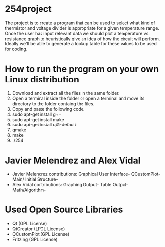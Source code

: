 # 254project
The project is to create a program that can be used to select what kind of
thermistor and voltage divider is appropriate for a given temperature range.
Once the user has input relevant data we should plot a temperature vs.
resistance graph to heuristically give an idea of how the circuit will perform.
Ideally we'll be able to generate a lookup table for these values to be used
for coding.

# How to run the program on your own Linux distribution
1. Download and extract all the files in the same folder.
2. Open a terminal inside the folder or open a terminal and move its directory to the folder containg the files. 
3. Copy and paste the following code.
4. sudo apt-get install g++
5. sudo apt-get install make
6. sudo apt-get install qt5-default
7. qmake
8. make
9. ./254

# Javier Melendrez and Alex Vidal
- Javier Melendrez contributions:
  Graphical User Interface-
  QCustomPlot-
  Main/ Initial Structure-
- Alex Vidal contributions:
  Graphing Output-
  Table Output-
  Math/Algorithm-
# Used Open Source Libraries
  - Qt (GPL License)
  - QtCreator (LPGL License)
  - QCustomPlot (GPL License)
  - Fritzing (GPL License)
